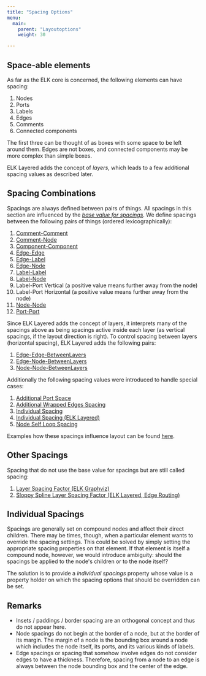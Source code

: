 ```yaml
---
title: "Spacing Options"
menu:
  main:
    parent: "Layoutoptions"
    weight: 30

---
```


## Space-able elements

As far as the ELK core is concerned, the following elements can have spacing:

1. Nodes
2. Ports
3. Labels
4. Edges
5. Comments
6. Connected components

The first three can be thought of as boxes with some space to be left around them. Edges are not boxes, and connected components may be more complex than simple boxes.

ELK Layered adds the concept of _layers_, which leads to a few additional spacing values as described later.


## Spacing Combinations

Spacings are always defined between pairs of things. All spacings in this section are influenced by the [_base value for spacings_](https://www.eclipse.org/elk/reference/options/org-eclipse-elk-layered-spacing-baseValue.html). We define spacings between the following pairs of things (ordered lexicographically):

1. [Comment-Comment](https://www.eclipse.org/elk/reference/options/org-eclipse-elk-spacing-commentComment.html)
1. [Comment-Node](https://www.eclipse.org/elk/reference/options/org-eclipse-elk-spacing-commentNode.html)
1. [Component-Component](https://www.eclipse.org/elk/reference/options/org-eclipse-elk-spacing-componentComponent.html)
1. [Edge-Edge](https://www.eclipse.org/elk/reference/options/org-eclipse-elk-spacing-edgeEdge.html)
1. [Edge-Label](https://www.eclipse.org/elk/reference/options/org-eclipse-elk-spacing-edgeLabel.html)
1. [Edge-Node](https://www.eclipse.org/elk/reference/options/org-eclipse-elk-spacing-edgeNode.html)
1. [Label-Label](https://www.eclipse.org/elk/reference/options/org-eclipse-elk-spacing-labelLabel.html)
1. [Label-Node](https://www.eclipse.org/elk/reference/options/org-eclipse-elk-spacing-labelNode.html)
1. Label-Port Vertical (a positive value means further away from the node)
1. Label-Port Horizontal (a positive value means further away from the node)
1. [Node-Node](https://www.eclipse.org/elk/reference/options/org-eclipse-elk-spacing-nodeNode.html)
1. [Port-Port](https://www.eclipse.org/elk/reference/options/org-eclipse-elk-spacing-portPort.html)

Since ELK Layered adds the concept of layers, it interprets many of the spacings above as being spacings active inside each layer (as vertical spacings, if the layout direction is right). To control spacing between layers (horizontal spacing), ELK Layered adds the following pairs:

1. [Edge-Edge-BetweenLayers](https://www.eclipse.org/elk/reference/options/org-eclipse-elk-layered-spacing-edgeEdgeBetweenLayers.html)
1. [Edge-Node-BetweenLayers](https://www.eclipse.org/elk/reference/options/org-eclipse-elk-layered-spacing-edgeNodeBetweenLayers.html)
1. [Node-Node-BetweenLayers](https://www.eclipse.org/elk/reference/options/org-eclipse-elk-layered-spacing-nodeNodeBetweenLayers.html)

Additionally the following spacing values were introduced to handle special cases:

1. [Additional Port Space](https://www.eclipse.org/elk/reference/options/org-eclipse-elk-spacing-portsSurrounding.html)
2. [Additional Wrapped Edges Spacing](https://www.eclipse.org/elk/reference/options/org-eclipse-elk-layered-wrapping-additionalEdgeSpacing.html)
3. [Individual Spacing](https://www.eclipse.org/elk/reference/options/org-eclipse-elk-spacing-individual.html)
4. [Individual Spacing (ELK Layered)](https://www.eclipse.org/elk/reference/options/org-eclipse-elk-spacing-individual_org-eclipse-elk-layered.html)
5. [Node Self Loop Spacing](https://www.eclipse.org/elk/reference/options/org-eclipse-elk-spacing-nodeSelfLoop.html)

Examples how these spacings influence layout can be found [here](https://rtsys.informatik.uni-kiel.de/elklive/examples.html).

## Other Spacings

Spacing that do not use the base value for spacings but are still called spacing:

1. [Layer Spacing Factor (ELK Graphviz)](https://www.eclipse.org/elk/reference/options/org-eclipse-elk-graphviz-layerSpacingFactor.html)
2. [Sloppy Spline Layer Spacing Factor (ELK Layered, Edge Routing)](https://www.eclipse.org/elk/reference/options/org-eclipse-elk-layered-edgeRouting-splines-sloppy-layerSpacingFactor.html)

## Individual Spacings

Spacings are generally set on compound nodes and affect their direct children. There may be times, though, when a particular element wants to override the spacing settings. This could be solved by simply setting the appropriate spacing properties on that element. If that element is itself a compound node, however, we would introduce ambiguity: should the spacings be applied to the node's children or to the node itself?

The solution is to provide a _individual spacings_ property whose value is a property holder on which the spacing options that should be overridden can be set.


## Remarks

- Insets / paddings / border spacing are an orthogonal concept and thus do not appear here.
- Node spacings do not begin at the border of a node, but at the border of its margin. The margin of a node is the bounding box around a node which includes the node itself, its ports, and its various kinds of labels.
- Edge spacings or spacing that somehow involve edges do not consider edges to have a thickness. Therefore, spacing from a node to an edge is always between the node bounding box and the center of the edge.